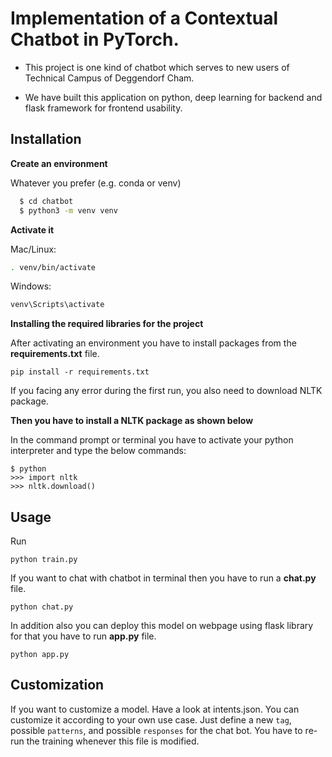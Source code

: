 
# Implementation of a Contextual Chatbot in PyTorch.

- This project is one kind of chatbot which serves to new users of Technical Campus of Deggendorf Cham.

- We have built this application on python, deep learning for backend and flask framework for frontend usability.


## Installation

**Create an environment**

Whatever you prefer (e.g. conda or venv)

```bash
  $ cd chatbot
  $ python3 -m venv venv
```

**Activate it**

Mac/Linux:

```bash
. venv/bin/activate
```

Windows:
```bash
venv\Scripts\activate
```

**Installing the required libraries for the project**

After activating an environment you have to install packages from the **requirements.txt** file. 

```
pip install -r requirements.txt
```

If you facing any error during the first run, you also need to download NLTK package.  

**Then you have to install a NLTK package as shown below**

In the command prompt or terminal you have to activate your python interpreter and type the below commands:

```
$ python
>>> import nltk 
>>> nltk.download()
```

## **Usage**
Run 
```
python train.py
```

If you want to chat with chatbot in terminal then you have to run a **chat.py** file.
```
python chat.py
```
In addition also you can deploy this model on webpage using flask library for that you have to run **app.py** file.
```
python app.py
```

## **Customization**
If you want to customize a model.
Have a look at intents.json. You can customize it according to your own use case. Just define a new ```tag```, possible ```patterns```, and possible ```responses``` for the chat bot. You have to re-run the training whenever this file is modified. 
